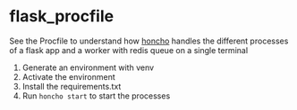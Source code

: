 # flask_procfile

See the Procfile to understand how [honcho](https://github.com/nickstenning/honcho) handles the different processes of a flask app and a worker with redis queue on a single terminal

1. Generate an environment with venv
2. Activate the environment
3. Install the requirements.txt
4. Run `honcho start` to start the processes
